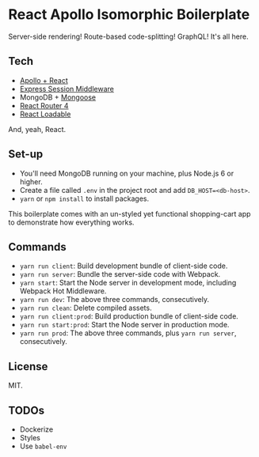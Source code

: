 # React Apollo Isomorphic Boilerplate
Server-side rendering! Route-based code-splitting! GraphQL! It's all here.

## Tech
+ [Apollo + React](https://github.com/apollographql/react-apollo)
+ [Express Session Middleware](https://github.com/expressjs/session)
+ MongoDB + [Mongoose](https://github.com/Automattic/mongoose)
+ [React Router 4](https://github.com/ReactTraining/react-router)
+ [React Loadable](https://github.com/thejameskyle/react-loadable)

And, yeah, React.

## Set-up
+ You'll need MongoDB running on your machine, plus Node.js 6 or higher.
+ Create a file called `.env` in the project root and add `DB_HOST=<db-host>`.
+ `yarn` or `npm install` to install packages.

This boilerplate comes with an un-styled yet functional shopping-cart app to demonstrate how everything works.

## Commands
+ `yarn run client`: Build development bundle of client-side code.
+ `yarn run server`: Bundle the server-side code with Webpack.
+ `yarn start`: Start the Node server in development mode, including Webpack Hot Middleware.
+ `yarn run dev`: The above three commands, consecutively.
+ `yarn run clean`: Delete compiled assets.
+ `yarn run client:prod`: Build production bundle of client-side code.
+ `yarn run start:prod`: Start the Node server in production mode.
+ `yarn run prod`: The above three commands, plus `yarn run server`, consecutively.

## License
MIT.

## TODOs
+ Dockerize
+ Styles
+ Use `babel-env`
